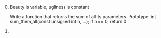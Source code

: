 0. Beauty is variable, ugliness is constant

	Write a function that returns the sum of all its parameters.
	Prototype: int sum_them_all(const unsigned int n, ...);
	If n == 0, return 0

1. 